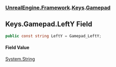 ### [UnrealEngine.Framework](UnrealEngine_Framework.md 'UnrealEngine.Framework').[Keys](Keys.md 'UnrealEngine.Framework.Keys').[Gamepad](Keys_Gamepad.md 'UnrealEngine.Framework.Keys.Gamepad')
## Keys.Gamepad.LeftY Field
```csharp
public const string LeftY = Gamepad_LeftY;
```
#### Field Value
[System.String](https://docs.microsoft.com/en-us/dotnet/api/System.String 'System.String')
